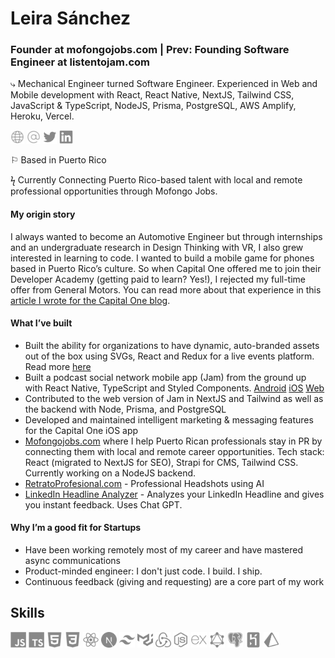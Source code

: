 # Leira Sánchez
### Founder at mofongojobs.com | Prev: Founding Software Engineer at listentojam.com

⤷ Mechanical Engineer turned Software Engineer. Experienced in Web and Mobile development with React, React Native, NextJS, Tailwind CSS, JavaScript & TypeScript, NodeJS, Prisma, PostgreSQL, AWS Amplify, Heroku, Vercel.

 <a aligh="left" href="https://https://mofongojobs.com/" target="_blank" rel="noreferrer noopener"><img src="https://raw.githubusercontent.com/0xShapeShifter/dev-story/master/public/images/socials/globe.svg" alt="Website" width="22" height="22" /></a> <a aligh="left" href="mailto:leira@mofongojobs.com" target="_blank" rel="noreferrer noopener"><img src="https://raw.githubusercontent.com/0xShapeShifter/dev-story/master/public/images/socials/at.svg" alt="Email" width="22" height="22" /></a> <a aligh="left" href="https://twitter.com/MechEngSanchez" target="_blank" rel="noreferrer noopener"><img src="https://raw.githubusercontent.com/0xShapeShifter/dev-story/master/public/images/socials/twitter.svg" alt="Twitter" width="22" height="22" /></a> <a aligh="left" href="https://www.linkedin.com/in/leirasanchez" target="_blank" rel="noreferrer noopener"><img src="https://raw.githubusercontent.com/0xShapeShifter/dev-story/master/public/images/socials/linkedin.svg" alt="LinkedIn" width="22" height="22" /></a>  

⚐ Based in Puerto Rico

ϟ Currently Connecting Puerto Rico-based talent with local and remote professional opportunities through Mofongo Jobs.

#### My origin story

I always wanted to become an Automotive Engineer but through internships and an undergraduate research in Design Thinking with VR, I also grew interested in learning to code. I wanted to build a mobile game for phones based in Puerto Rico’s culture. So when Capital One offered me to join their Developer Academy (getting paid to learn? Yes!), I rejected my full-time offer from General Motors. You can read more about that experience in this [article I wrote for the Capital One blog](https://www.capitalone.com/tech/culture/my-journey-through-capital-one-developer-academy/).


#### What I’ve built
* Built the ability for organizations to have dynamic, auto-branded assets out of the box using SVGs, React and Redux for a live events platform. Read more [here](https://www.experiencewelcome.com/blog/stagekit?utm_content=210686866)
* Built a podcast social network mobile app (Jam) from the ground up with React Native, TypeScript and Styled Components. 
      [Android](https://j4m.ai/android) [iOS](https://j4am.ai/ios) [Web](listentojam.com)
* Contributed to the web version of Jam in NextJS and Tailwind as well as the backend with Node, Prisma, and PostgreSQL  
* Developed and maintained intelligent marketing & messaging features for the Capital One iOS app
* [Mofongojobs.com](https://www.mofongojobs.com) where I help Puerto Rican professionals stay in PR by connecting them with local and remote career opportunities. Tech stack: React (migrated to NextJS for SEO), Strapi for CMS, Tailwind CSS. Currently working on a NodeJS backend.
* [RetratoProfesional.com](https://www.retratoprofesional.com) - Professional Headshots using AI
* [LinkedIn Headline Analyzer](https://www.mofongojobs.com/linkedin) - Analyzes your LinkedIn Headline and gives you instant feedback. Uses Chat GPT.

  
#### Why I’m a good fit for Startups
- Have been working remotely most of my career and have mastered async communications
- Product-minded engineer: I don't just code. I build. I ship.
- Continuous feedback (giving and requesting) are a core part of my work

 ## Skills
   <a href="https://www.javascript.com" target="_blank" rel="noreferrer noopener"><img src="https://raw.githubusercontent.com/0xShapeShifter/dev-story/master/public/images/skills/core/javascript.svg" alt="JavaScript" width="25" height="25" /></a> <a href="https://www.typescriptlang.org" target="_blank" rel="noreferrer noopener"><img src="https://raw.githubusercontent.com/0xShapeShifter/dev-story/master/public/images/skills/core/typescript.svg" alt="Typescript" width="25" height="25" /></a>  <a href="https://html.com/html5/" target="_blank" rel="noreferrer noopener"><img src="https://raw.githubusercontent.com/0xShapeShifter/dev-story/master/public/images/skills/frontend/html5.svg" alt="HTML5" width="25" height="25" /></a> <a href="https://css3.com" target="_blank" rel="noreferrer noopener"><img src="https://raw.githubusercontent.com/0xShapeShifter/dev-story/master/public/images/skills/frontend/css3.svg" alt="CSS3" width="25" height="25" /></a> <a href="https://reactjs.org" target="_blank" rel="noreferrer noopener"><img src="https://raw.githubusercontent.com/0xShapeShifter/dev-story/master/public/images/skills/frontend/react.svg" alt="React" width="25" height="25" /></a> <a href="https://nextjs.org" target="_blank" rel="noreferrer noopener"><img src="https://raw.githubusercontent.com/0xShapeShifter/dev-story/master/public/images/skills/frontend/nextjs.svg" alt="NextJS" width="25" height="25" /></a> <a href="http://tailwindcss.com" target="_blank" rel="noreferrer noopener"><img src="https://raw.githubusercontent.com/0xShapeShifter/dev-story/master/public/images/skills/frontend/tailwind.svg" alt="Tailwind" width="25" height="25" /></a> <a href="https://mui.com/material-ui/" target="_blank" rel="noreferrer noopener"><img src="https://raw.githubusercontent.com/0xShapeShifter/dev-story/master/public/images/skills/frontend/mui.svg" alt="Material UI" width="25" height="25" /></a> <a href="https://redux.js.org" target="_blank" rel="noreferrer noopener"><img src="https://raw.githubusercontent.com/0xShapeShifter/dev-story/master/public/images/skills/frontend/redux.svg" alt="Redux" width="25" height="25" /></a>  <a href="https://nodejs.org" target="_blank" rel="noreferrer noopener"><img src="https://raw.githubusercontent.com/0xShapeShifter/dev-story/master/public/images/skills/backend/nodejs.svg" alt="NodeJS" width="25" height="25" /></a> <a href="http://expressjs.com" target="_blank" rel="noreferrer noopener"><img src="https://raw.githubusercontent.com/0xShapeShifter/dev-story/master/public/images/skills/backend/express.svg" alt="Express" width="25" height="25" /></a> <a href="https://graphql.org" target="_blank" rel="noreferrer noopener"><img src="https://raw.githubusercontent.com/0xShapeShifter/dev-story/master/public/images/skills/backend/graphql.svg" alt="GraphQL" width="25" height="25" /></a> <a href="https://www.postgresql.org" target="_blank" rel="noreferrer noopener"><img src="https://raw.githubusercontent.com/0xShapeShifter/dev-story/master/public/images/skills/backend/postgresql.svg" alt="PostgreSQL" width="25" height="25" /></a> <a href="https://www.heroku.com" target="_blank" rel="noreferrer noopener"><img src="https://raw.githubusercontent.com/0xShapeShifter/dev-story/master/public/images/skills/backend/heroku.svg" alt="Heroku" width="25" height="25" /></a> <a href="http://prisma.io" target="_blank" rel="noreferrer noopener"><img src="https://raw.githubusercontent.com/0xShapeShifter/dev-story/master/public/images/skills/backend/prisma.svg" alt="Prisma" width="25" height="25" /></a> 
